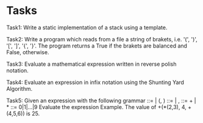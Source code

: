 # Tasks

Task1: Write a static implementation of a stack using a template.

Task2: Write a program which reads from a file a string of brakets, i.e. '(', ')', '[', ']', '{', '}'. The program returns a True if the brakets are balanced and False, otherwise.

Task3: Evaluate a mathematical expression written in reverse polish notation.

Task4: Evaluate an expression in infix notation using the Shunting Yard Algorithm.

Task5: Given an expression with the following grammar
	<formula> ::= <digit> | <operation>(<formula>, <formulas>)
	<formulas> ::= <formula> | <formula>, <formulas>
	<operation> ::= + | *
	<digit> ::= 0|1|…|9
	Evaluate the expression
	Example. The value of +(*(2,3), 4, +(4,5,6)) is 25.